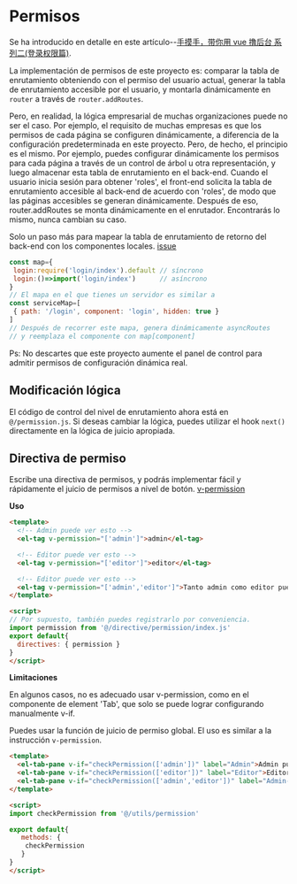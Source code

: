 # Permisos

Se ha introducido en detalle en este artículo--[手摸手，带你用 vue 撸后台 系列二(登录权限篇)](https://juejin.im/post/591aa14f570c35006961acac).

La implementación de permisos de este proyecto es: comparar la tabla de enrutamiento obteniendo con el permiso del usuario actual, generar la tabla de enrutamiento accesible por el usuario, y montarla dinámicamente en `router` a través de `router.addRoutes`.

Pero, en realidad, la lógica empresarial de muchas organizaciones puede no ser el caso. Por ejemplo, el requisito de muchas empresas es que los permisos de cada página se configuren dinámicamente, a diferencia de la configuración predeterminada en este proyecto. Pero, de hecho, el principio es el mismo. Por ejemplo, puedes configurar dinámicamente los permisos para cada página a través de un control de árbol u otra representación, y luego almacenar esta tabla de enrutamiento en el back-end. Cuando el usuario inicia sesión para obtener 'roles', el front-end solicita la tabla de enrutamiento accesible al back-end de acuerdo con 'roles', de modo que las páginas accesibles se generan dinámicamente. Después de eso, router.addRoutes se monta dinámicamente en el enrutador. Encontrarás lo mismo, nunca cambian su caso.

Solo un paso más para mapear la tabla de enrutamiento de retorno del back-end con los componentes locales. [issue](https://github.com/adempiere/adempiere-vue/issues/293)

```js
const map={
 login:require('login/index').default // síncrono
 login:()=>import('login/index')      // asíncrono
}
// El mapa en el que tienes un servidor es similar a
const serviceMap=[
 { path: '/login', component: 'login', hidden: true }
]
// Después de recorrer este mapa, genera dinámicamente asyncRoutes
// y reemplaza el componente con map[component]
```

Ps: No descartes que este proyecto aumente el panel de control para admitir permisos de configuración dinámica real.

## Modificación lógica

El código de control del nivel de enrutamiento ahora está en `@/permission.js`. Si deseas cambiar la lógica, puedes utilizar el hook `next()` directamente en la lógica de juicio apropiada.

## Directiva de permiso

Escribe una directiva de permisos, y podrás implementar fácil y rápidamente el juicio de permisos a nivel de botón. [v-permission](https://github.com/adempiere/adempiere-vue/tree/master/src/directive/permission)

**Uso**

```html
<template>
  <!-- Admin puede ver esto -->
  <el-tag v-permission="['admin']">admin</el-tag>

  <!-- Editor puede ver esto -->
  <el-tag v-permission="['editor']">editor</el-tag>

  <!-- Editor puede ver esto -->
  <el-tag v-permission="['admin','editor']">Tanto admin como editor pueden ver esto</el-tag>
</template>

<script>
// Por supuesto, también puedes registrarlo por conveniencia.
import permission from '@/directive/permission/index.js'
export default{
  directives: { permission }
}
</script>
```

**Limitaciones**

En algunos casos, no es adecuado usar v-permission, como en el componente de element 'Tab', que solo se puede lograr configurando manualmente v-if.

Puedes usar la función de juicio de permiso global. El uso es similar a la instrucción `v-permission`.

```html
<template>
  <el-tab-pane v-if="checkPermission(['admin'])" label="Admin">Admin puede ver esto</el-tab-pane>
  <el-tab-pane v-if="checkPermission(['editor'])" label="Editor">Editor puede ver esto</el-tab-pane>
  <el-tab-pane v-if="checkPermission(['admin','editor'])" label="Admin-OR-Editor">Tanto admin como editor pueden ver esto</el-tab-pane>
</template>

<script>
import checkPermission from '@/utils/permission'

export default{
   methods: {
    checkPermission
   }
}
</script>
```
